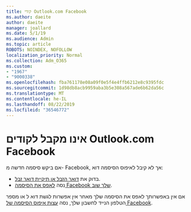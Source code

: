```yaml
---
title: קודי Outlook.com Facebook
ms.author: daeite
author: daeite
manager: joallard
ms.date: 5/1/19
ms.audience: Admin
ms.topic: article
ROBOTS: NOINDEX, NOFOLLOW
localization_priority: Normal
ms.collection: Adm_O365
ms.custom:
- "1967"
- "9000338"
ms.openlocfilehash: fba761178e08a09f0e5f4e4ffb6212e8c9395fdc
ms.sourcegitcommit: 1d98db8acb9959aba3b5e308a567ade6b62da56c
ms.translationtype: MT
ms.contentlocale: he-IL
ms.lasthandoff: 08/22/2019
ms.locfileid: "36546772"
---
```

# <a name="not-receiving-facebook-codes-using-outlookcom"></a>אינו מקבל לקודים Outlook.com Facebook

אם ביקש סיסמה חדשה מ- Facebook, אך לא קיבל לאיפוס הסיסמה דוא:

- בדוק את [דואר הזבל או תיקיית דואר זבל](https://outlook.live.com/mail/junkemail).
- נסה [לאפס את הסיסמה Facebook שלך שוב](https://www.facebook.com/help/213395615347144?helpref=faq_content).

אם אין באפשרותך לאפס את הסיסמה שלך מאחר אין אפשרות לגשת דוא ל או מספר הטלפון הנייד לחשבון שלך, נסה [עצות איפוס הסיסמה של Facebook](https://www.facebook.com/help/218815984812734).